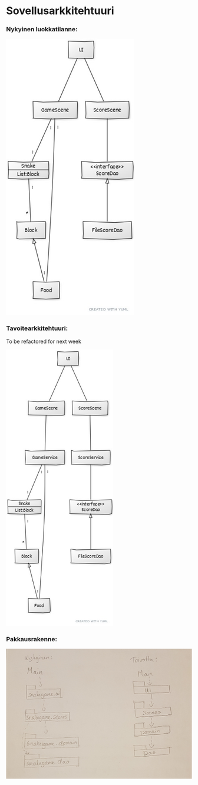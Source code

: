 # Sovellusarkkitehtuuri

### Nykyinen luokkatilanne:

<img src="https://github.com/anadis504/ot-harjoitustyo/blob/master/dokumentaatio/kuvat/nykyinen_luokkakaavio_24marras.jpg" height=750>

### Tavoitearkkitehtuuri:
To be refactored for next week

<img src="https://github.com/anadis504/ot-harjoitustyo/blob/master/dokumentaatio/kuvat/tavoite-luokkaarkitehtuuti.jpg" height=750>

### Pakkausrakenne:
<img src="https://github.com/anadis504/ot-harjoitustyo/blob/master/dokumentaatio/kuvat/20201124_172911.jpg" width=750>
